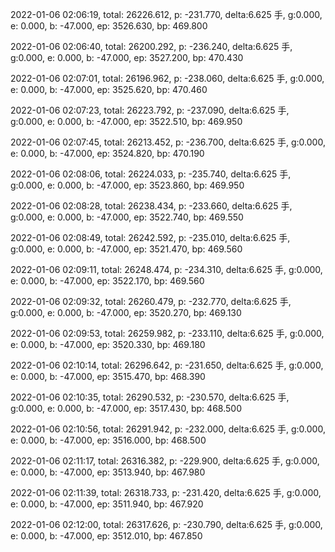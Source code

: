 2022-01-06 02:06:19, total: 26226.612, p: -231.770, delta:6.625 手, g:0.000, e: 0.000, b: -47.000, ep: 3526.630, bp: 469.800

2022-01-06 02:06:40, total: 26200.292, p: -236.240, delta:6.625 手, g:0.000, e: 0.000, b: -47.000, ep: 3527.200, bp: 470.430

2022-01-06 02:07:01, total: 26196.962, p: -238.060, delta:6.625 手, g:0.000, e: 0.000, b: -47.000, ep: 3525.620, bp: 470.460

2022-01-06 02:07:23, total: 26223.792, p: -237.090, delta:6.625 手, g:0.000, e: 0.000, b: -47.000, ep: 3522.510, bp: 469.950

2022-01-06 02:07:45, total: 26213.452, p: -236.700, delta:6.625 手, g:0.000, e: 0.000, b: -47.000, ep: 3524.820, bp: 470.190

2022-01-06 02:08:06, total: 26224.033, p: -235.740, delta:6.625 手, g:0.000, e: 0.000, b: -47.000, ep: 3523.860, bp: 469.950

2022-01-06 02:08:28, total: 26238.434, p: -233.660, delta:6.625 手, g:0.000, e: 0.000, b: -47.000, ep: 3522.740, bp: 469.550

2022-01-06 02:08:49, total: 26242.592, p: -235.010, delta:6.625 手, g:0.000, e: 0.000, b: -47.000, ep: 3521.470, bp: 469.560

2022-01-06 02:09:11, total: 26248.474, p: -234.310, delta:6.625 手, g:0.000, e: 0.000, b: -47.000, ep: 3522.170, bp: 469.560

2022-01-06 02:09:32, total: 26260.479, p: -232.770, delta:6.625 手, g:0.000, e: 0.000, b: -47.000, ep: 3520.270, bp: 469.130

2022-01-06 02:09:53, total: 26259.982, p: -233.110, delta:6.625 手, g:0.000, e: 0.000, b: -47.000, ep: 3520.330, bp: 469.180

2022-01-06 02:10:14, total: 26296.642, p: -231.650, delta:6.625 手, g:0.000, e: 0.000, b: -47.000, ep: 3515.470, bp: 468.390

2022-01-06 02:10:35, total: 26290.532, p: -230.570, delta:6.625 手, g:0.000, e: 0.000, b: -47.000, ep: 3517.430, bp: 468.500

2022-01-06 02:10:56, total: 26291.942, p: -232.000, delta:6.625 手, g:0.000, e: 0.000, b: -47.000, ep: 3516.000, bp: 468.500

2022-01-06 02:11:17, total: 26316.382, p: -229.900, delta:6.625 手, g:0.000, e: 0.000, b: -47.000, ep: 3513.940, bp: 467.980

2022-01-06 02:11:39, total: 26318.733, p: -231.420, delta:6.625 手, g:0.000, e: 0.000, b: -47.000, ep: 3511.940, bp: 467.920

2022-01-06 02:12:00, total: 26317.626, p: -230.790, delta:6.625 手, g:0.000, e: 0.000, b: -47.000, ep: 3512.010, bp: 467.850